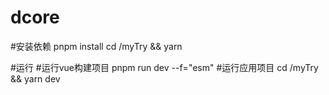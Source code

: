 # dcore

#安装依赖
pnpm install
cd /myTry && yarn

#运行
#运行vue构建项目
pnpm run dev --f="esm"
#运行应用项目
cd /myTry && yarn dev